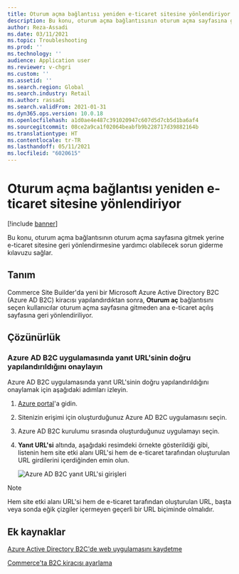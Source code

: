 ```yaml
---
title: Oturum açma bağlantısı yeniden e-ticaret sitesine yönlendiriyor
description: Bu konu, oturum açma bağlantısının oturum açma sayfasına gitmek yerine e-ticaret sitesine geri yönlendirmesine yardımcı olabilecek sorun giderme kılavuzu sağlar.
author: Reza-Assadi
ms.date: 03/11/2021
ms.topic: Troubleshooting
ms.prod: ''
ms.technology: ''
audience: Application user
ms.reviewer: v-chgri
ms.custom: ''
ms.assetid: ''
ms.search.region: Global
ms.search.industry: Retail
ms.author: rassadi
ms.search.validFrom: 2021-01-31
ms.dyn365.ops.version: 10.0.18
ms.openlocfilehash: a1d0ae4e487c391020947c607d5d7cb5d1ba6af4
ms.sourcegitcommit: 08ce2a9ca1f02064beabfb9b228717d39882164b
ms.translationtype: HT
ms.contentlocale: tr-TR
ms.lasthandoff: 05/11/2021
ms.locfileid: "6020615"
---
```

# <a name="sign-in-link-redirects-back-to-an-e-commerce-site"></a>Oturum açma bağlantısı yeniden e-ticaret sitesine yönlendiriyor

[!include [banner](../../includes/banner.md)]

Bu konu, oturum açma bağlantısının oturum açma sayfasına gitmek yerine e-ticaret sitesine geri yönlendirmesine yardımcı olabilecek sorun giderme kılavuzu sağlar.

## <a name="description"></a>Tanım

Commerce Site Builder'da yeni bir Microsoft Azure Active Directory B2C (Azure AD B2C) kiracısı yapılandırdıktan sonra, **Oturum aç** bağlantısını seçen kullanıcılar oturum açma sayfasına gitmeden ana e-ticaret açılış sayfasına geri yönlendiriliyor.

## <a name="resolution"></a>Çözünürlük

### <a name="confirm-that-the-reply-url-is-correctly-configured-in-the-azure-ad-b2c-application"></a>Azure AD B2C uygulamasında yanıt URL'sinin doğru yapılandırıldığını onaylayın

Azure AD B2C uygulamasında yanıt URL'sinin doğru yapılandırıldığını onaylamak için aşağıdaki adımları izleyin.

1. [Azure portal](https://portal.azure.com/)'a gidin.
1. Sitenizin erişimi için oluşturduğunuz Azure AD B2C uygulamasını seçin.
1. Azure AD B2C kurulumu sırasında oluşturduğunuz uygulamayı seçin.
1. **Yanıt URL'si** altında, aşağıdaki resimdeki örnekte gösterildiği gibi, listenin hem site etki alanı URL'si hem de e-ticaret tarafından oluşturulan URL girdilerini içerdiğinden emin olun.

    ![Azure AD B2C yanıt URL'si girişleri](media/aad-b2c-reply-url.jpg)

> [!NOTE]
> Hem site etki alanı URL'si hem de e-ticaret tarafından oluşturulan URL, başta veya sonda eğik çizgiler içermeyen geçerli bir URL biçiminde olmalıdır.

## <a name="additional-resources"></a>Ek kaynaklar

[Azure Active Directory B2C'de web uygulamasını kaydetme](/azure/active-directory-b2c/tutorial-register-applications?tabs=app-reg-ga#register-a-web-application)

[Commerce'ta B2C kiracısı ayarlama](../set-up-b2c-tenant.md)